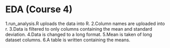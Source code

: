 # EDA (Course 4)
1.run_analysis.R uploads the data into R.
2.Column names are uploaded into r.
3.Data is filtered to only columns containing the mean and standard deviation.
4.Data is changed to a long format.
5.Mean is taken of long dataset columns.
6.A table is written containing the means.
